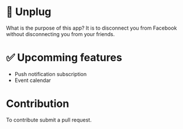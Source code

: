 # 🔌 Unplug

What is the purpose of this app? It is to disconnect you from Facebook without disconnecting you from your friends.

# ✅ Upcomming features

- Push notification subscription
- Event calendar

# Contribution

To contribute submit a pull request.
